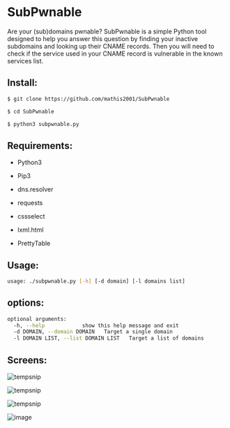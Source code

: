 # SubPwnable

Are your (sub)domains pwnable? SubPwnable is a simple Python tool designed to help you answer this question by finding your inactive subdomains and looking up their CNAME records. Then you will need to check if the service used in your CNAME record is vulnerable in the known services list.

## Install:
```bash
$ git clone https://github.com/mathis2001/SubPwnable

$ cd SubPwnable

$ python3 subpwnable.py
```
## Requirements:

- Python3

- Pip3

- dns.resolver

- requests

- cssselect

- lxml.html

- PrettyTable


## Usage:
```bash
usage: ./subpwnable.py [-h] [-d domain] [-l domains list]
```
## options:
```bash
optional arguments:
  -h, --help            show this help message and exit
  -d DOMAIN, --domain DOMAIN   Target a single domain
  -l DOMAIN LIST, --list DOMAIN LIST   Target a list of domains

```

## Screens:

![tempsnip](https://user-images.githubusercontent.com/40497633/177731564-c77d24eb-4906-4494-9138-f39e02619daa.png)

![tempsnip](https://user-images.githubusercontent.com/40497633/177732494-ad9dc598-e811-43e2-93e6-7b18aac11e23.png)

![tempsnip](https://user-images.githubusercontent.com/40497633/177736919-bec0c473-879c-449c-aa0b-dae0f5e79429.png)

![image](https://user-images.githubusercontent.com/40497633/177998772-0b041705-f4e1-4203-af0b-7f3547c63cb5.png)
